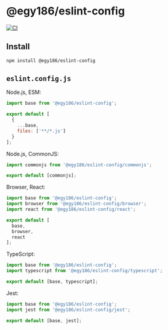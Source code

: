 # @egy186/eslint-config

[![CI](https://github.com/egy186/eslint-config/workflows/CI/badge.svg)](https://github.com/egy186/eslint-config/actions?query=workflow%3ACI)

## Install

```sh
npm install @egy186/eslint-config
```

## `eslint.config.js`

Node.js, ESM:

```js
import base from '@egy186/eslint-config';

export default [
  {
    ...base,
    files: ['**/*.js']
  }
];
```

Node.js, CommonJS:

```js
import commonjs from '@egy186/eslint-config/commonjs';

export default [commonjs];
```

Browser, React:

```js
import base from '@egy186/eslint-config';
import browser from '@egy186/eslint-config/browser';
import react from '@egy186/eslint-config/react';

export default [
  base,
  browser,
  react
];
```

TypeScript:

```js
import base from '@egy186/eslint-config';
import typescript from '@egy186/eslint-config/typescript';

export default [base, typescript];
```

Jest:

```js
import base from '@egy186/eslint-config';
import jest from '@egy186/eslint-config/jest';

export default [base, jest];
```
